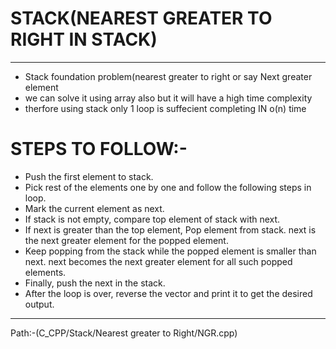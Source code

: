 # STACK(NEAREST GREATER TO RIGHT IN STACK) #
----------------------------------------------------------------------------------------
- Stack foundation problem(nearest greater to right or say Next greater element
- we can solve it using array also but it will have a high time complexity 
- therfore using stack only 1 loop is suffecient completing IN o(n) time
#  STEPS TO FOLLOW:-
-  Push the first element to stack.
- Pick rest of the elements one by one and follow the following steps in loop. 
- Mark the current element as next.
- If stack is not empty, compare top element of stack with next.
- If next is greater than the top element, Pop element from stack. next is the next greater element for the popped element.
- Keep popping from the stack while the popped element is smaller than next. next becomes the next greater element for all such popped elements.
- Finally, push the next in the stack.
- After the loop is over, reverse the vector and print it to get the desired output.
- ----------------------------------------------------------------------------------------
Path:-(C_CPP/Stack/Nearest greater to Right/NGR.cpp)

